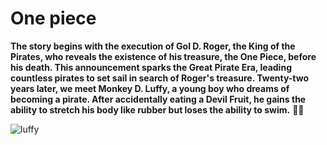 # One piece
**The story begins with the execution of Gol D. Roger, the King of the Pirates, who reveals the existence of his treasure, the One Piece, before his death. This announcement sparks the Great Pirate Era, leading countless pirates to set sail in search of Roger's treasure. Twenty-two years later, we meet Monkey D. Luffy, a young boy who dreams of becoming a pirate. After accidentally eating a Devil Fruit, he gains the ability to stretch his body like rubber but loses the ability to swim.** 🏴‍☠️

![luffy](https://github.com/user-attachments/assets/a462f334-6028-4a24-a659-2bf5ede0cd1b)
